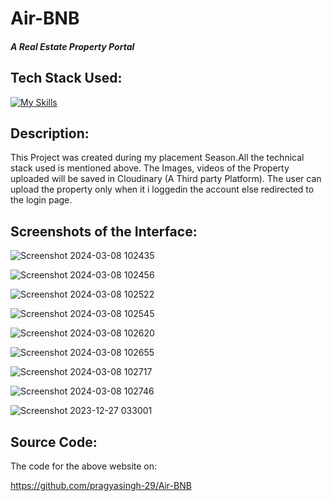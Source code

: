 # Air-BNB

##### A Real Estate Property Portal

## Tech Stack Used:

[![My Skills](https://skillicons.dev/icons?i=js,css,bootstrap,mongodb,express,node.js)](https://skillicons.dev)

## Description:

This Project was created during my placement Season.All the technical stack used is mentioned above.
The Images, videos of the Property uploaded will be saved in Cloudinary (A Third party Platform).
The user can upload the property only when it i loggedin the account else redirected to the login page.

## Screenshots of the Interface:

![Screenshot 2024-03-08 102435](https://github.com/pragyasingh-29/Air-BNB/assets/129204388/d1b56bba-facd-4ffd-9621-3b3d6e3f77ed)

![Screenshot 2024-03-08 102456](https://github.com/pragyasingh-29/Air-BNB/assets/129204388/3da8444e-bfad-429d-bc02-be5e46de541e)


![Screenshot 2024-03-08 102522](https://github.com/pragyasingh-29/Air-BNB/assets/129204388/632665bb-adfa-4dac-bf65-f514b0aaf5e6)


![Screenshot 2024-03-08 102545](https://github.com/pragyasingh-29/Air-BNB/assets/129204388/1909ff9a-aaa7-45b6-bef4-6751423229d5)



![Screenshot 2024-03-08 102620](https://github.com/pragyasingh-29/Air-BNB/assets/129204388/b9391c17-8643-4437-bceb-81681d09505f)


![Screenshot 2024-03-08 102655](https://github.com/pragyasingh-29/Air-BNB/assets/129204388/0572d20c-a386-4d5b-8df8-6d3a07b87188)


![Screenshot 2024-03-08 102717](https://github.com/pragyasingh-29/Air-BNB/assets/129204388/cb6b2b60-b754-42bb-b350-ae8bfd0b8217)


![Screenshot 2024-03-08 102746](https://github.com/pragyasingh-29/Air-BNB/assets/129204388/72e6a43b-f8ff-47fd-a2c5-262e21a82cc1)

![Screenshot 2023-12-27 033001](https://github.com/pragyasingh-29/Air-BNB/assets/129204388/e009b7e0-445a-40fd-b0ec-3c72d4dbfb52)


## Source Code:
The code for the above website on:

https://github.com/pragyasingh-29/Air-BNB
